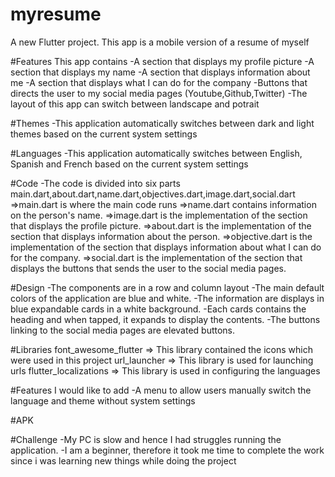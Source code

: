 # myresume

A new Flutter project.
This app is a mobile version of a resume of myself

#Features
This app contains
-A section that displays my profile picture
-A section that displays my name
-A section that displays information about me
-A section that displays what I can do for the company
-Buttons that directs the user to my social media pages (Youtube,Github,Twitter)
-The layout of this app can switch between landscape and potrait

#Themes
-This application automatically switches between dark and light themes based on the current system settings

#Languages
-This application automatically switches between English, Spanish and French based on the current system settings

#Code
-The code is divided into six parts main.dart,about.dart,name.dart,objectives.dart,image.dart,social.dart
=>main.dart is where the main code runs
=>name.dart contains information on the person's name.
=>image.dart is the implementation of the section that displays the profile picture.
=>about.dart is the implementation of the section that displays information about the person.
=>objective.dart is the implementation of the section that displays 
information about what I can do for the company.
=>social.dart is the implementation of the section that displays the buttons that sends the user to 
the social media pages.

#Design
-The components are in a row and column layout
-The main default colors of the application are blue and white.
-The information are displays in blue expandable cards in a white background.
-Each cards contains the heading and when tapped, it expands to display the contents.
-The buttons linking to the social media pages are elevated buttons.

#Libraries
font_awesome_flutter => This library contained the icons which were used in this project
url_launcher => This library is used for launching urls
flutter_localizations => This library is used in configuring the languages

#Features I would like to add
-A menu to allow users manually switch the language and theme without system settings

#APK

#Challenge
-My PC is slow and hence I had struggles running the application.
-I am a beginner, therefore it took me time to complete the work since i was learning new
things while doing the project

